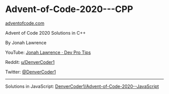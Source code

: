 # Advent-of-Code-2020---CPP

[adventofcode.com](https://adventofcode.com/)

Advent of Code 2020 Solutions in C++

By Jonah Lawrence

YouTube: [Jonah Lawrence ⋅ Dev Pro Tips](https://youtube.com/c/DevProTips)

Reddit: [u/DenverCoder1](https://www.reddit.com/u/DenverCoder1)

Twitter: [@DenverCoder1](https://twitter.com/DenverCoder1)

----

Solutions in JavaScript: [DenverCoder1/Advent-of-Code-2020--JavaScript](https://github.com/DenverCoder1/Advent-of-Code-2020---JavaScript)